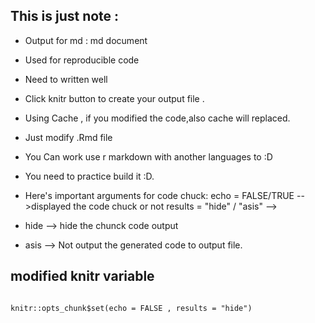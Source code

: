 ## This is just note :

- Output for md : md document
- Used for reproducible code
- Need to written well
- Click knitr button to create your output file .
- Using Cache , if you modified the code,also cache will replaced.
- Just modify .Rmd file
- You Can work use r markdown with another languages to :D
- You need to practice build it :D.

- Here's important arguments for code chuck:
echo = FALSE/TRUE -->displayed the code chuck or not
results = "hide" / "asis" -->
- hide --> hide the chunck code output
- asis --> Not output the generated code to output file.

## modified knitr variable <Applied to global>
```{r setoptions , echo = FALSE}

knitr::opts_chunk$set(echo = FALSE , results = "hide")

```

